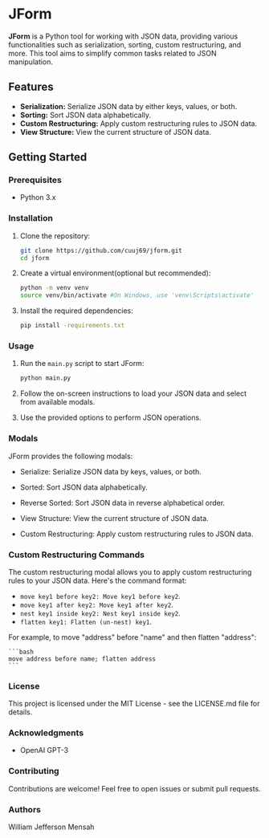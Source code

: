 # JForm

**JForm** is a Python tool for working with JSON data, providing various functionalities such as serialization, sorting, custom restructuring, and more. This tool aims to simplify common tasks related to JSON manipulation.

## Features

- **Serialization:** Serialize JSON data by either keys, values, or both.
- **Sorting:** Sort JSON data alphabetically.
- **Custom Restructuring:** Apply custom restructuring rules to JSON data.
- **View Structure:** View the current structure of JSON data.

## Getting Started

### Prerequisites

- Python 3.x

### Installation

1. Clone the repository:

   ```bash
   git clone https://github.com/cuuj69/jform.git
   cd jform

2. Create a virtual environment(optional but recommended):
   ```bash
   python -m venv venv
   source venv/bin/activate #On Windows, use 'venv\Scripts\activate'

3. Install the required dependencies:
   ```bash
   pip install -requirements.txt


### Usage

1. Run the `main.py` script to start JForm:
   ```bash
   python main.py

2. Follow the on-screen instructions to load your JSON data and select from available modals.
  
3. Use the provided options to perform JSON operations.


### Modals

JForm provides the following modals:

* Serialize: Serialize JSON data by keys, values, or both.

* Sorted: Sort JSON data alphabetically.

* Reverse Sorted: Sort JSON data in reverse alphabetical order.

* View Structure: View the current structure of JSON data.

* Custom Restructuring: Apply custom restructuring rules to JSON data.


### Custom Restructuring Commands

The custom restructuring modal allows you to apply custom restructuring rules to your JSON data. Here's the command format:

* `move key1 before key2: Move key1 before key2`.
* `move key1 after key2: Move key1 after key2`.
* `nest key1 inside key2: Nest key1 inside key2`.
* `flatten key1: Flatten (un-nest) key1`.

For example, to move "address" before "name" and then flatten "address":

    ```bash
    move address before name; flatten address
    ```

### License

This project is licensed under the MIT License - see the LICENSE.md file for details.

### Acknowledgments

- OpenAI GPT-3

### Contributing

Contributions are welcome! Feel free to open issues or submit pull requests.

### Authors

William Jefferson Mensah

